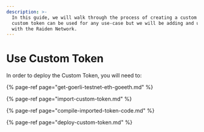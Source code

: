 ```yaml
---
description: >-
  In this guide, we will walk through the process of creating a custom token. A
  custom token can be used for any use-case but we will be adding and using it
  with the Raiden Network.
---
```


# Use Custom Token

In order to deploy the Custom Token, you will need to:

{% page-ref page="get-goerli-testnet-eth-goeeth.md" %}

{% page-ref page="import-custom-token.md" %}

{% page-ref page="compile-imported-token-code.md" %}

{% page-ref page="deploy-custom-token.md" %}

